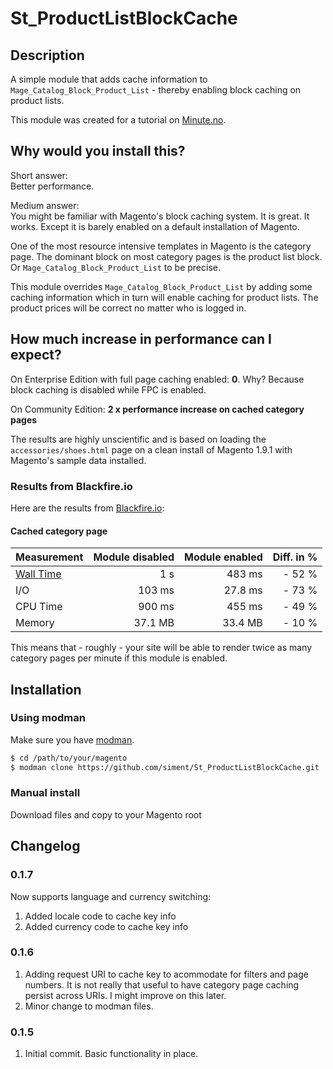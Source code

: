# St_ProductListBlockCache

## Description

A simple module that adds cache information to `Mage_Catalog_Block_Product_List` - thereby enabling block caching on 
product lists.

This module was created for a tutorial on [Minute.no](http://www.minute.no).
 
## Why would you install this?

Short answer:  
Better performance.

Medium answer:  
You might be familiar with Magento's block caching system. It is great. It works. Except it is barely enabled on a 
default installation of Magento.

One of the most resource intensive templates in Magento is the category page. The dominant block on most category 
pages is the product list block. Or `Mage_Catalog_Block_Product_List` to be precise.

This module overrides `Mage_Catalog_Block_Product_List` by adding some caching information which in turn will enable 
caching for product lists. The product prices will be correct no matter who is logged in.
 
## How much increase in performance can I expect?

On Enterprise Edition with full page caching enabled: __0__. Why? Because block caching is disabled while FPC is 
enabled.
 
On Community Edition: __2 x performance increase on cached category pages__

The results are highly unscientific and is based on loading the `accessories/shoes.html` page on a clean install of 
Magento 1.9.1 with Magento's sample data installed.

### Results from Blackfire.io

Here are the results from [Blackfire.io](https://blackfire.io/slots):

#### Cached category page

| Measurement | Module disabled | Module enabled | Diff. in % |  
| :---------- | --------------: | -------------: | ---------: |  
| [Wall Time](http://en.wikipedia.org/wiki/Wall-clock_time)   | 1 s             | 483 ms         | - 52 %     |  
| I/O         | 103 ms          | 27.8 ms        | - 73 %     |  
| CPU Time    | 900 ms          | 455 ms         | - 49 %     |  
| Memory      | 37.1 MB         | 33.4 MB        | - 10 %     |  

This means that - roughly - your site will be able to render twice as many category pages per minute if this module 
is enabled.
 
## Installation

### Using modman

Make sure you have [modman](https://github.com/colinmollenhour/modman).

```bash
$ cd /path/to/your/magento
$ modman clone https://github.com/siment/St_ProductListBlockCache.git
```

### Manual install

Download files and copy to your Magento root

## Changelog

### 0.1.7

Now supports language and currency switching:

1. Added locale code to cache key info
1. Added currency code to cache key info

### 0.1.6

1. Adding request URI to cache key to acommodate for filters and page numbers. It is not really that useful to have
category page caching persist across URIs. I might improve on this later.
1. Minor change to modman files.

### 0.1.5

1. Initial commit. Basic functionality in place.